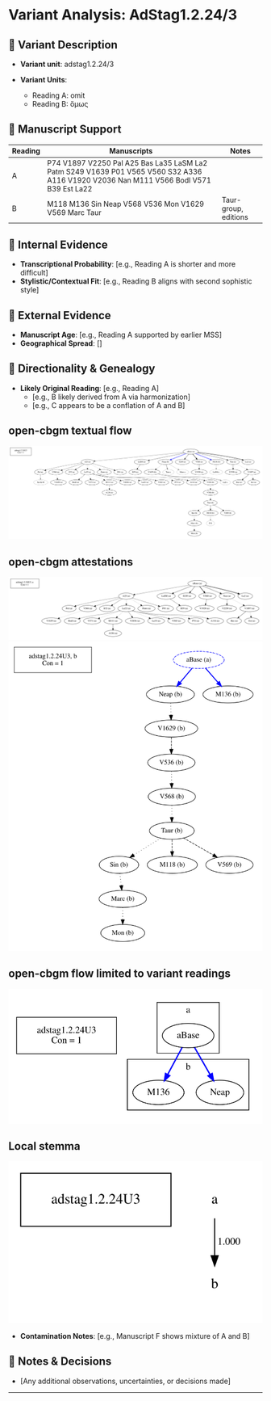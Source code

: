 # Variant Analysis: AdStag1.2.24/3

## 📌 Variant Description
- **Variant unit**: adstag1.2.24/3

- **Variant Units**: 
  - Reading A: omit
  - Reading B: ὅμως


## 🧬 Manuscript Support
| Reading | Manuscripts | Notes |
|--------|-------------|-------|
| A      | P74 V1897 V2250 Pal A25 Bas La35 LaSM La2 Patm S249 V1639 P01 V565 V560 S32 A336 A116 V1920 V2036 Nan M111 V566 Bodl V571 B39 Est La22 |  |
| B      |  M118 M136 Sin Neap V568 V536 Mon V1629 V569 Marc Taur   | Taur-group, editions |


## 🧠 Internal Evidence
- **Transcriptional Probability**: [e.g., Reading A is shorter and more difficult]
- **Stylistic/Contextual Fit**: [e.g., Reading B aligns with second sophistic style]

## 🧭 External Evidence
- **Manuscript Age**: [e.g., Reading A supported by earlier MSS]
- **Geographical Spread**: []

## 🔄 Directionality & Genealogy
- **Likely Original Reading**: [e.g., Reading A]
  - [e.g., B likely derived from A via harmonization]
  - [e.g., C appears to be a conflation of A and B]
## open-cbgm textual flow ##
![adstag1.2.24U3](flow/adstag1.2.24U3-textual-flow.svg "adstag1.2.24U3")
## open-cbgm attestations ##
![adstag1.2.24U3Ra](attestations/adstag1.2.24U3Ra-coherence-attestations.svg "adstag1.2.24U3Ra")
![adstag1.2.24U3Rb](attestations/adstag1.2.24U3Rb-coherence-attestations.svg "adstag1.2.24U3Rb")
## open-cbgm flow limited to variant readings ##
![adstag1.2.24U3](variants/adstag1.2.24U3-coherence-variants.svg "adstag1.2.24U3")
## Local stemma ##
![adstag1.2.24U3](local/adstag1.2.24U3-local-stemma.svg "adstag1.2.24U3")
- **Contamination Notes**: [e.g., Manuscript F shows mixture of A and B]

## 📝 Notes & Decisions
- [Any additional observations, uncertainties, or decisions made]

---